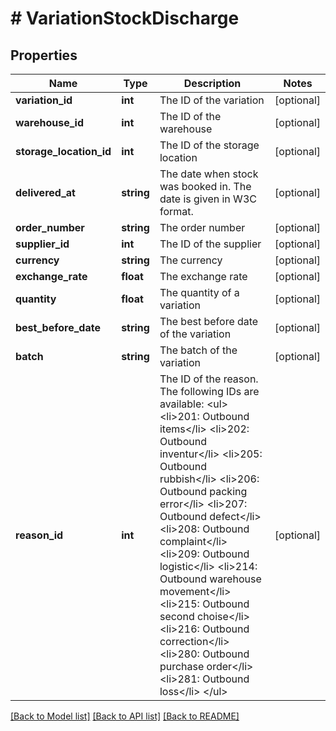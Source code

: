 # # VariationStockDischarge

## Properties

Name | Type | Description | Notes
------------ | ------------- | ------------- | -------------
**variation_id** | **int** | The ID of the variation | [optional] 
**warehouse_id** | **int** | The ID of the warehouse | [optional] 
**storage_location_id** | **int** | The ID of the storage location | [optional] 
**delivered_at** | **string** | The date when stock was booked in. The date is given in W3C format. | [optional] 
**order_number** | **string** | The order number | [optional] 
**supplier_id** | **int** | The ID of the supplier | [optional] 
**currency** | **string** | The currency | [optional] 
**exchange_rate** | **float** | The exchange rate | [optional] 
**quantity** | **float** | The quantity of a variation | [optional] 
**best_before_date** | **string** | The best before date of the variation | [optional] 
**batch** | **string** | The batch of the variation | [optional] 
**reason_id** | **int** | The ID of the reason. The following IDs are available: &lt;ul&gt; &lt;li&gt;201: Outbound items&lt;/li&gt; &lt;li&gt;202: Outbound inventur&lt;/li&gt; &lt;li&gt;205: Outbound rubbish&lt;/li&gt; &lt;li&gt;206: Outbound packing error&lt;/li&gt; &lt;li&gt;207: Outbound defect&lt;/li&gt; &lt;li&gt;208: Outbound complaint&lt;/li&gt; &lt;li&gt;209: Outbound logistic&lt;/li&gt; &lt;li&gt;214: Outbound warehouse movement&lt;/li&gt; &lt;li&gt;215: Outbound second choise&lt;/li&gt; &lt;li&gt;216: Outbound correction&lt;/li&gt; &lt;li&gt;280: Outbound purchase order&lt;/li&gt; &lt;li&gt;281: Outbound loss&lt;/li&gt; &lt;/ul&gt; | [optional] 

[[Back to Model list]](../../README.md#documentation-for-models) [[Back to API list]](../../README.md#documentation-for-api-endpoints) [[Back to README]](../../README.md)


